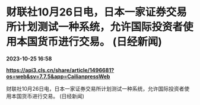 # 财联社10月26日电，日本一家证券交易所计划测试一种系统，允许国际投资者使用本国货币进行交易。 (日经新闻)

**2023-10-25 16:58**

**https://api3.cls.cn/share/article/1496681?os=web&sv=7.7.5&app=CailianpressWeb**

财联社10月26日电，日本一家证券交易所计划测试一种系统，允许国际投资者使用本国货币进行交易。 (日经新闻)